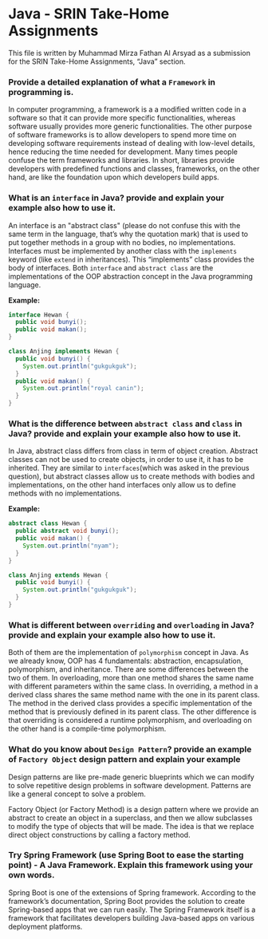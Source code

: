 # Java - SRIN Take-Home Assignments

This file is written by Muhammad Mirza Fathan Al Arsyad as a submission for the SRIN Take-Home Assignments, “Java” section.

### **Provide a detailed explanation of what a `Framework` in programming is.**

In computer programming, a framework is a a modified written code in a software so that it can provide more specific functionalities, whereas software usually provides more generic functionalities. The other purpose of software frameworks is to allow developers to spend more time on developing software requirements instead of dealing with low-level details, hence reducing the time needed for development. Many times people confuse the term frameworks and libraries. In short, libraries provide developers with predefined functions and classes, frameworks, on the other hand, are like the foundation upon which developers build apps.

### **What is an `interface` in Java? provide and explain your example also how to use it.**

An interface is an "abstract class" (please do not confuse this with the same term in the language, that’s why the quotation mark) that is used to put together methods in a group with no bodies, no implementations. Interfaces must be implemented by another class with the `implements` keyword (like `extend` in inheritances). This “implements” class provides the body of interfaces. Both `interface` and `abstract class` are the implementations of the OOP abstraction concept in the Java programming language.

**Example:**

```java
interface Hewan {
  public void bunyi(); 
  public void makan();
}

class Anjing implements Hewan {
  public void bunyi() {
    System.out.println("gukgukguk");
  }
  public void makan() {
    System.out.println("royal canin");
  }
}
```

### **What is the difference between `abstract class` and `class` in Java? provide and explain your example also how to use it.**

In Java, abstract class differs from class in term of object creation. Abstract classes can not be used to create objects, in order to use it, it has to be inherited. They are similar to `interfaces`(which was asked in the previous question), but abstract classes allow us to create methods with bodies and implementations, on the other hand interfaces only allow us to define methods with no implementations.

**Example:**

```java
abstract class Hewan {
  public abstract void bunyi();
  public void makan() {
    System.out.println("nyam");
  }
}

class Anjing extends Hewan {
  public void bunyi() {
    System.out.println("gukgukguk");
  }
}
```

### **What is different between `overriding` and `overloading` in Java? provide and explain your example also how to use it.**

Both of them are the implementation of `polymorphism` concept in Java. As we already know, OOP has 4 fundamentals: abstraction, encapsulation, polymorphism, and inheritance. There are some differences between the two of them. In overloading, more than one method shares the same name with different parameters within the same class. In overriding, a method in a derived class shares the same method name with the one in its parent class. The method in the derived class provides a specific implementation of the method that is previously defined in its parent class. The other difference is that overriding is considered a runtime polymorphism, and overloading on the other hand is a compile-time polymorphism. 

### **What do you know about `Design Pattern`? provide an example of `Factory Object` design pattern and explain your example**

Design patterns are like pre-made generic blueprints which we can modify to solve repetitive design problems in software development. Patterns are like a general concept to solve a problem.

Factory Object (or Factory Method) is a design pattern where we provide an abstract to create an object in a superclass, and then we allow subclasses to modify the type of objects that will be made. The idea is that we replace direct object constructions by calling a factory method. 

### **Try Spring Framework (use Spring Boot to ease the starting point) - A Java Framework. Explain this framework using your own words.**

Spring Boot is one of the extensions of Spring framework. According to the framework’s documentation, Spring Boot provides the solution to create Spring-based apps that we can run easily. The Spring Framework itself is a framework that facilitates developers building Java-based apps on various deployment platforms.